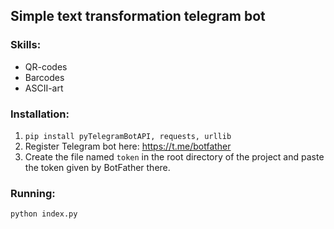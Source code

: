 ## Simple text transformation telegram bot
### Skills:
- QR-codes
- Barcodes
- ASCII-art

### Installation:
1. `pip install pyTelegramBotAPI, requests, urllib`
2. Register Telegram bot here: https://t.me/botfather
3. Create the file named `token` in the root directory of the project and paste the token given by BotFather there.

### Running:
`python index.py`